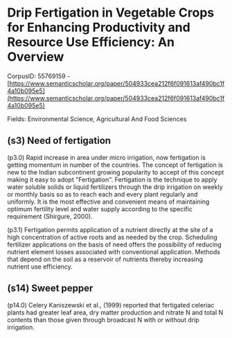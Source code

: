 # Drip Fertigation in Vegetable Crops for Enhancing Productivity and Resource Use Efficiency: An Overview

CorpusID: 55769159 - [https://www.semanticscholar.org/paper/504933cea212f6f091613af490bc1f4a10b095e5](https://www.semanticscholar.org/paper/504933cea212f6f091613af490bc1f4a10b095e5)

Fields: Environmental Science, Agricultural And Food Sciences

## (s3) Need of fertigation
(p3.0) Rapid increase in area under micro irrigation, now fertigation is getting momentum in number of the countries. The concept of fertigation is new to the Indian subcontinent growing popularity to accept of this concept making it easy to adopt "Fertigation". Fertigation is the technique to apply water soluble solids or liquid fertilizers through the drip irrigation on weekly or monthly basis so as to reach each and every plant regularly and uniformly. It is the most effective and convenient means of maintaining optimum fertility level and water supply according to the specific requirement (Shirgure, 2000).

(p3.1) Fertigation permits application of a nutrient directly at the site of a high concentration of active roots and as needed by the crop. Scheduling fertilizer applications on the basis of need offers the possibility of reducing nutrient element losses associated with conventional application. Methods that depend on the soil as a reservoir of nutrients thereby increasing nutrient use efficiency.
## (s14) Sweet pepper
(p14.0) Celery Kaniszewski et al., (1999) reported that fertigated celeriac plants had greater leaf area, dry matter production and nitrate N and total N contents than those given through broadcast N with or without drip irrigation.
